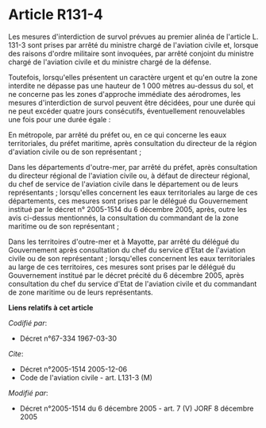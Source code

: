 # Article R131-4

Les mesures d'interdiction de survol prévues au premier alinéa de l'article L. 131-3 sont prises par arrêté du ministre
chargé de l'aviation civile et, lorsque des raisons d'ordre militaire sont invoquées, par arrêté conjoint du ministre chargé
de l'aviation civile et du ministre chargé de la défense.

Toutefois, lorsqu'elles présentent un caractère urgent et qu'en outre la zone interdite ne dépasse pas une hauteur de 1 000
mètres au-dessus du sol, et ne concerne pas les zones d'approche immédiate des aérodromes, les mesures d'interdiction de
survol peuvent être décidées, pour une durée qui ne peut excéder quatre jours consécutifs, éventuellement renouvelables une
fois pour une durée égale :

En métropole, par arrêté du préfet ou, en ce qui concerne les eaux territoriales, du préfet maritime, après consultation du
directeur de la région d'aviation civile ou de son représentant ;

Dans les départements d'outre-mer, par arrêté du préfet, après consultation du directeur régional de l'aviation civile ou, à
défaut de directeur régional, du chef de service de l'aviation civile dans le département ou de leurs représentants ;
lorsqu'elles concernent les eaux territoriales au large de ces départements, ces mesures sont prises par le délégué du
Gouvernement institué par le décret n° 2005-1514 du 6 décembre 2005, après, outre les avis ci-dessus mentionnés, la
consultation du commandant de la zone maritime ou de son représentant ;

Dans les territoires d'outre-mer et à Mayotte, par arrêté du délégué du Gouvernement après consultation du chef du service
d'Etat de l'aviation civile ou de son représentant ; lorsqu'elles concernent les eaux territoriales au large de ces
territoires, ces mesures sont prises par le délégué du Gouvernement institué par le décret précité du 6 décembre 2005, après
consultation du chef du service d'Etat de l'aviation civile et du commandant de zone maritime ou de leurs représentants.

**Liens relatifs à cet article**

_Codifié par_:

  - Décret n°67-334 1967-03-30

_Cite_:

  - Décret n°2005-1514 2005-12-06
  - Code de l'aviation civile - art. L131-3 (M)

_Modifié par_:

  - Décret n°2005-1514 du 6 décembre 2005 - art. 7 (V) JORF 8 décembre 2005
